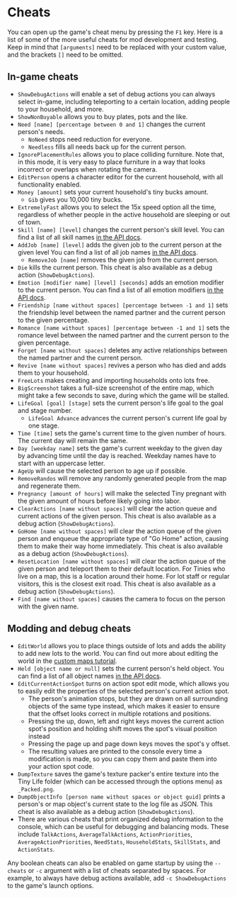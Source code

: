 # Cheats
You can open up the game's cheat menu by pressing the `F1` key. Here is a list of some of the more useful cheats for mod development and testing. Keep in mind that `[arguments]` need to be replaced with your custom value, and the brackets `[]` need to be omitted.

## In-game cheats
- `ShowDebugActions` will enable a set of debug actions you can always select in-game, including teleporting to a certain location, adding people to your household, and more.
- `ShowNonBuyable` allows you to buy plates, pots and the like.
- `Need [name] [percentage between 0 and 1]` changes the current person's needs.
  - `NoNeed` stops need reduction for everyone.
  - `Needless` fills all needs back up for the current person.
- `IgnorePlacementRules` allows you to place colliding furniture. Note that, in this mode, it is very easy to place furniture in a way that looks incorrect or overlaps when rotating the camera.
- `EditPerson` opens a character editor for the current household, with all functionality enabled.
- `Money [amount]` sets your current household's tiny bucks amount.
  - `Gib` gives you 10,000 tiny bucks.
- `ExtremelyFast` allows you to select the 15x speed option all the time, regardless of whether people in the active household are sleeping or out of town.
- `Skill [name] [level]` changes the current person's skill level. You can find a list of all skill names [in the API docs](xref:TinyLife.Skills.SkillType).
- `AddJob [name] [level]` adds the given job to the current person at the given level You can find a list of all job names [in the API docs](xref:TinyLife.Goals.JobType).
  - `RemoveJob [name]` removes the given job from the current person.
- `Die` kills the current person. This cheat is also available as a debug action (`ShowDebugActions`).
- `Emotion [modifier name] [level] [seconds]` adds an emotion modifier to the current person. You can find a list of all emotion modifiers [in the API docs](xref:TinyLife.Emotions.EmotionModifier).
- `Friendship [name without spaces] [percentage between -1 and 1]` sets the friendship level between the named partner and the current person to the given percentage.
- `Romance [name without spaces] [percentage between -1 and 1]` sets the romance level between the named partner and the current person to the given percentage.
- `Forget [name without spaces]` deletes any active relationships between the named partner and the current person.
- `Revive [name without spaces]` revives a person who has died and adds them to your household.
- `FreeLots` makes creating and importing households onto lots free.
- `BigScreenshot` takes a full-size screenshot of the entire map, which might take a few seconds to save, during which the game will be stalled.
- `LifeGoal [goal] [stage]` sets the current person's life goal to the goal and stage number.
  - `LifeGoal Advance` advances the current person's current life goal by one stage.
- `Time [time]` sets the game's current time to the given number of hours. The current day will remain the same.
- `Day [weekday name]` sets the game's current weekday to the given day by advancing time until the day is reached. Weekday names have to start with an uppercase letter.
- `AgeUp` will cause the selected person to age up if possible.
- `RemoveRandos` will remove any randomly generated people from the map and regenerate them.
- `Pregnancy [amount of hours]` will make the selected Tiny pregnant with the given amount of hours before likely going into labor.
- `ClearActions [name without spaces]` will clear the action queue and current actions of the given person. This cheat is also available as a debug action (`ShowDebugActions`).
- `GoHome [name without spaces]` will clear the action queue of the given person and enqueue the appropriate type of "Go Home" action, causing them to make their way home immediately. This cheat is also available as a debug action (`ShowDebugActions`).
- `ResetLocation [name without spaces]` will clear the action queue of the given person and teleport them to their default location. For Tinies who live on a map, this is a location around their home. For lot staff or regular visitors, this is the closest exit road. This cheat is also available as a debug action (`ShowDebugActions`).
- `Find [name without spaces]` causes the camera to focus on the person with the given name.

## Modding and debug cheats
- `EditWorld` allows you to place things outside of lots and adds the ability to add new lots to the world. You can find out more about editing the world in the [custom maps tutorial](custom_maps.md).
- `Held [object name or null]` sets the current person's held object. You can find a list of all object names [in the API docs](xref:TinyLife.Objects.FurnitureType).
- `EditCurrentActionSpot` turns on action spot edit mode, which allows you to easily edit the properties of the selected person's current action spot.
  - The person's animation stops, but they are drawn on all surrounding objects of the same type instead, which makes it easier to ensure that the offset looks correct in multiple rotations and positions.
  - Pressing the up, down, left and right keys moves the current action spot's position and holding shift moves the spot's visual position instead
  - Pressing the page up and page down keys moves the spot's y offset.
  - The resulting values are printed to the console every time a modification is made, so you can copy them and paste them into your action spot code.
- `DumpTexture` saves the game's texture packer's entire texture into the Tiny Life folder (which can be accessed through the options menu) as `_Packed.png`.
- `DumpObjectInfo [person name without spaces or object guid]` prints a person's or map object's current state to the log file as JSON. This cheat is also available as a debug action (`ShowDebugActions`).
- There are various cheats that print organized debug information to the console, which can be useful for debugging and balancing mods. These include `TalkActions`, `AverageTalkActions`, `ActionPriorities`, `AverageActionPriorities`, `NeedStats`, `HouseholdStats`, `SkillStats`, and `ActionStats`.

Any boolean cheats can also be enabled on game startup by using the `--cheats` or `-c` argument with a list of cheats separated by spaces. For example, to always have debug actions available, add `-c ShowDebugActions` to the game's launch options.
